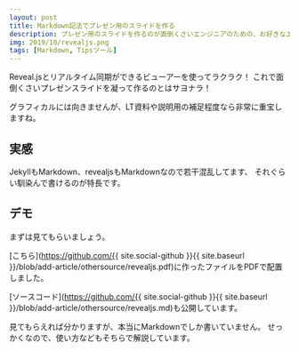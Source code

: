 ```yaml
---
layout: post
title: Markdown記法でプレゼン用のスライドを作る
description: プレゼン用のスライドを作るのが面倒くさいエンジニアのための、お好きなエディタを使ってマークダウン記法で書ける方法をご紹介！Windows,Mac,Linuxでも使えるVSCodeを推奨！
img: 2019/10/revealjs.png
tags: [Markdown, Tipsツール]
---
```

Reveal.jsとリアルタイム同期ができるビューアーを使ってラクラク！
これで面倒くさいプレゼンスライドを凝って作るのとはサヨナラ！

グラフィカルには向きませんが、LT資料や説明用の補足程度なら非常に重宝しますね。

## 実感

JekyllもMarkdown、revealjsもMarkdownなので若干混乱してます、
それぐらい馴染んで書けるのが特長です。

## デモ
まずは見てもらいましょう。

[こちら](https://github.com/{{ site.social-github }}{{ site.baseurl }}/blob/add-article/othersource/revealjs.pdf)に作ったファイルをPDFで配置しました。

[ソースコード](https://github.com/{{ site.social-github }}{{ site.baseurl }}/blob/add-article/othersource/revealjs.md)も公開しています。

見てもらえれば分かりますが、本当にMarkdownでしか書いていません。
せっかくなので、使い方などもそちらで解説しています。

